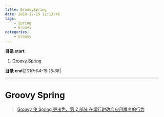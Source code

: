 ```yaml
---
title: GroovySpring
date: 2018-12-15 12:13:46
tags: 
    - Spring
    - Groovy
categories: 
    - Groovy
---
```


**目录 start**
 
1. [Groovy Spring](#groovy-spring)

**目录 end**|_2019-04-19 15:38_|
****************************************
# Groovy Spring 

> [Groovy 使 Spring 更出色，第 2 部分 在运行时改变应用程序的行为](https://www.ibm.com/developerworks/cn/java/j-groovierspring2.html)
